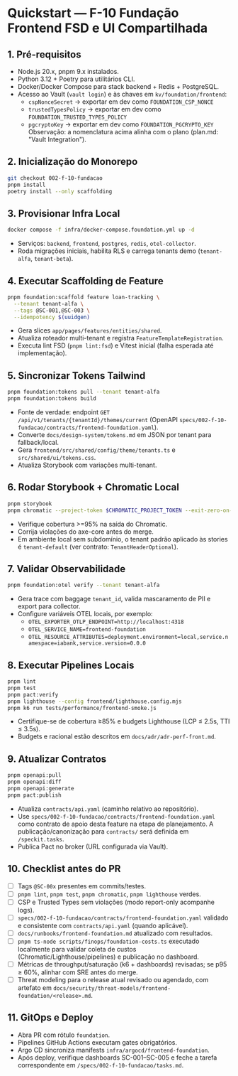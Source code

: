 # Quickstart — F-10 Fundação Frontend FSD e UI Compartilhada

## 1. Pré-requisitos
- Node.js 20.x, pnpm 9.x instalados.
- Python 3.12 + Poetry para utilitários CLI.
- Docker/Docker Compose para stack backend + Redis + PostgreSQL.
- Acesso ao Vault (`vault login`) e às chaves em `kv/foundation/frontend`:
  - `cspNonceSecret` → exportar em dev como `FOUNDATION_CSP_NONCE`
  - `trustedTypesPolicy` → exportar em dev como `FOUNDATION_TRUSTED_TYPES_POLICY`
  - `pgcryptoKey` → exportar em dev como `FOUNDATION_PGCRYPTO_KEY`
  Observação: a nomenclatura acima alinha com o plano (plan.md: "Vault Integration").

## 2. Inicialização do Monorepo
```bash
git checkout 002-f-10-fundacao
pnpm install
poetry install --only scaffolding
```

## 3. Provisionar Infra Local
```bash
docker compose -f infra/docker-compose.foundation.yml up -d
```
- Serviços: `backend`, `frontend`, `postgres`, `redis`, `otel-collector`.
- Roda migrações iniciais, habilita RLS e carrega tenants demo (`tenant-alfa`, `tenant-beta`).

## 4. Executar Scaffolding de Feature
```bash
pnpm foundation:scaffold feature loan-tracking \
  --tenant tenant-alfa \
  --tags @SC-001,@SC-003 \
  --idempotency $(uuidgen)
```
- Gera slices `app/pages/features/entities/shared`.
- Atualiza roteador multi-tenant e registra `FeatureTemplateRegistration`.
- Executa lint FSD (`pnpm lint:fsd`) e Vitest inicial (falha esperada até implementação).

## 5. Sincronizar Tokens Tailwind
```bash
pnpm foundation:tokens pull --tenant tenant-alfa
pnpm foundation:tokens build
```
- Fonte de verdade: endpoint `GET /api/v1/tenants/{tenantId}/themes/current` (OpenAPI `specs/002-f-10-fundacao/contracts/frontend-foundation.yaml`).
- Converte `docs/design-system/tokens.md` em JSON por tenant para fallback/local.
- Gera `frontend/src/shared/config/theme/tenants.ts` e `src/shared/ui/tokens.css`.
- Atualiza Storybook com variações multi-tenant.

## 6. Rodar Storybook + Chromatic Local
```bash
pnpm storybook
pnpm chromatic --project-token $CHROMATIC_PROJECT_TOKEN --exit-zero-on-changes
```
- Verifique cobertura >=95% na saída do Chromatic.
- Corrija violações do axe-core antes do merge.
 - Em ambiente local sem subdomínio, o tenant padrão aplicado às stories é `tenant-default` (ver contrato: `TenantHeaderOptional`).

## 7. Validar Observabilidade
```bash
pnpm foundation:otel verify --tenant tenant-alfa
```
- Gera trace com baggage `tenant_id`, valida mascaramento de PII e export para collector.
 - Configure variáveis OTEL locais, por exemplo:
   - `OTEL_EXPORTER_OTLP_ENDPOINT=http://localhost:4318`
   - `OTEL_SERVICE_NAME=frontend-foundation`
   - `OTEL_RESOURCE_ATTRIBUTES=deployment.environment=local,service.namespace=iabank,service.version=0.0.0`

## 8. Executar Pipelines Locais
```bash
pnpm lint
pnpm test
pnpm pact:verify
pnpm lighthouse --config frontend/lighthouse.config.mjs
pnpm k6 run tests/performance/frontend-smoke.js
```
- Certifique-se de cobertura ≥85% e budgets Lighthouse (LCP ≤ 2.5s, TTI ≤ 3.5s).
 - Budgets e racional estão descritos em `docs/adr/adr-perf-front.md`.

## 9. Atualizar Contratos
```bash
pnpm openapi:pull
pnpm openapi:diff
pnpm openapi:generate
pnpm pact:publish
```
- Atualiza `contracts/api.yaml` (caminho relativo ao repositório).
- Use `specs/002-f-10-fundacao/contracts/frontend-foundation.yaml` como contrato de apoio desta feature na etapa de planejamento. A publicação/canonização para `contracts/` será definida em `/speckit.tasks`.
- Publica Pact no broker (URL configurada via Vault).

## 10. Checklist antes do PR
- [ ] Tags `@SC-00x` presentes em commits/testes.
- [ ] `pnpm lint`, `pnpm test`, `pnpm chromatic`, `pnpm lighthouse` verdes.
- [ ] CSP e Trusted Types sem violações (modo report-only acompanhe logs).
- [ ] `specs/002-f-10-fundacao/contracts/frontend-foundation.yaml` validado e consistente com `contracts/api.yaml` (quando aplicável).
- [ ] `docs/runbooks/frontend-foundation.md` atualizado com resultados.
- [ ] `pnpm ts-node scripts/finops/foundation-costs.ts` executado localmente para validar coleta de custos (Chromatic/Lighthouse/pipelines) e publicação no dashboard.
- [ ] Métricas de throughput/saturação (k6 + dashboards) revisadas; se p95 ≥ 60%, alinhar com SRE antes do merge.
- [ ] Threat modeling para o release atual revisado ou agendado, com artefato em `docs/security/threat-models/frontend-foundation/<release>.md`.

## 11. GitOps e Deploy
- Abra PR com rótulo `foundation`.
- Pipelines GitHub Actions executam gates obrigatórios.
- Argo CD sincroniza manifests `infra/argocd/frontend-foundation`.
- Após deploy, verifique dashboards SC-001–SC-005 e feche a tarefa correspondente em `/specs/002-f-10-fundacao/tasks.md`.
